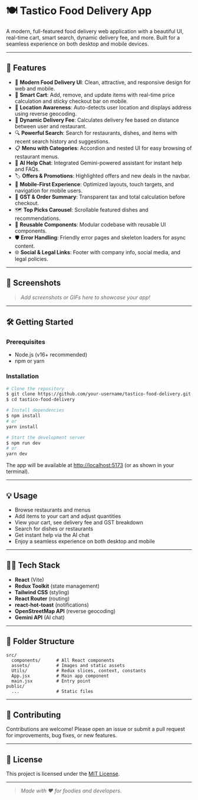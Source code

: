 # 🍽️ Tastico Food Delivery App

A modern, full-featured food delivery web application with a beautiful UI, real-time cart, smart search, dynamic delivery fee, and more. Built for a seamless experience on both desktop and mobile devices.

---

## 🚀 Features

- 🍔 **Modern Food Delivery UI**: Clean, attractive, and responsive design for web and mobile.
- 🛒 **Smart Cart**: Add, remove, and update items with real-time price calculation and sticky checkout bar on mobile.
- 📍 **Location Awareness**: Auto-detects user location and displays address using reverse geocoding.
- 🚚 **Dynamic Delivery Fee**: Calculates delivery fee based on distance between user and restaurant.
- 🔍 **Powerful Search**: Search for restaurants, dishes, and items with recent search history and suggestions.
- 📋 **Menu with Categories**: Accordion and nested UI for easy browsing of restaurant menus.
- 💬 **AI Help Chat**: Integrated Gemini-powered assistant for instant help and FAQs.
- 🏷️ **Offers & Promotions**: Highlighted offers and new deals in the navbar.
- 📱 **Mobile-First Experience**: Optimized layouts, touch targets, and navigation for mobile users.
- 🧾 **GST & Order Summary**: Transparent tax and total calculation before checkout.
- 🗺️ **Top Picks Carousel**: Scrollable featured dishes and recommendations.
- 🧩 **Reusable Components**: Modular codebase with reusable UI components.
- 🛡️ **Error Handling**: Friendly error pages and skeleton loaders for async content.
- 🌐 **Social & Legal Links**: Footer with company info, social media, and legal policies.

---

## 📸 Screenshots

> _Add screenshots or GIFs here to showcase your app!_

---

## 🛠️ Getting Started

### Prerequisites
- Node.js (v16+ recommended)
- npm or yarn

### Installation
```bash
# Clone the repository
$ git clone https://github.com/your-username/tastico-food-delivery.git
$ cd tastico-food-delivery

# Install dependencies
$ npm install
# or
yarn install

# Start the development server
$ npm run dev
# or
yarn dev
```

The app will be available at [http://localhost:5173](http://localhost:5173) (or as shown in your terminal).

---

## 💡 Usage
- Browse restaurants and menus
- Add items to your cart and adjust quantities
- View your cart, see delivery fee and GST breakdown
- Search for dishes or restaurants
- Get instant help via the AI chat
- Enjoy a seamless experience on both desktop and mobile

---

## 🧑‍💻 Tech Stack
- **React** (Vite)
- **Redux Toolkit** (state management)
- **Tailwind CSS** (styling)
- **React Router** (routing)
- **react-hot-toast** (notifications)
- **OpenStreetMap API** (reverse geocoding)
- **Gemini API** (AI chat)

---

## 📁 Folder Structure
```
src/
  components/      # All React components
  assets/          # Images and static assets
  Utils/           # Redux slices, context, constants
  App.jsx          # Main app component
  main.jsx         # Entry point
public/
  ...              # Static files
```

---

## 🤝 Contributing
Contributions are welcome! Please open an issue or submit a pull request for improvements, bug fixes, or new features.

---

## 📄 License
This project is licensed under the [MIT License](LICENSE).

---

> _Made with ❤️ for foodies and developers._
